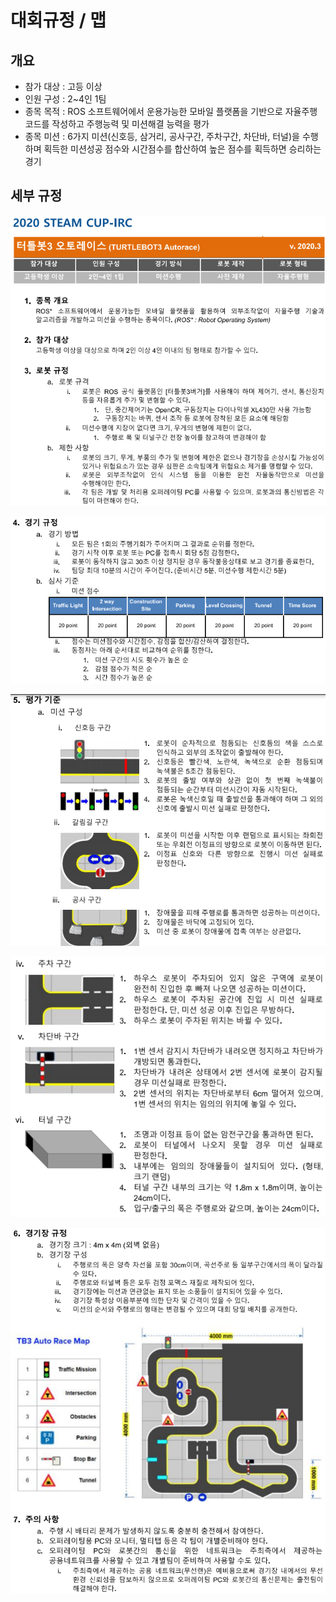 # 대회규정 / 맵

## 개요

* 참가 대상 : 고등 이상
* 인원 구성 : 2\~4인 1팀
* 종목 목적 : ROS 소프트웨어에서 운용가능한 모바일 플랫폼을 기반으로 자율주행 코드를 작성하고 주행능력 및 미션해결 능력을 평가
* 종목 미션 : 6가지 미션(신호등, 삼거리, 공사구간, 주차구간, 차단바, 터널)을 수행하며 획득한 미션성공 점수와 시간점수를 합산하여 높은 점수를 획득하면 승리하는 경기

## 세부 규정

![](<../.gitbook/assets/image (43).png>)

![](<../.gitbook/assets/image (5).png>)



![](<../.gitbook/assets/image (27).png>)

![](<../.gitbook/assets/image (11).png>)

![](<../.gitbook/assets/image (2).png>)
